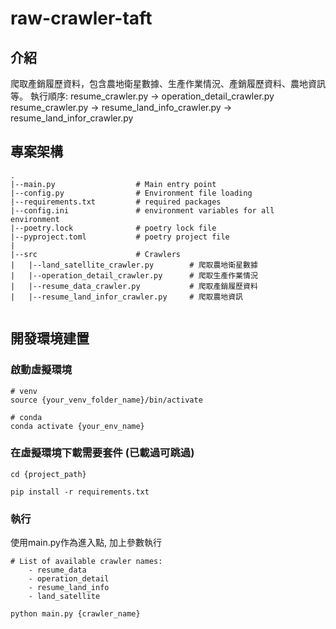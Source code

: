 # raw-crawler-taft
## 介紹
爬取產銷履歷資料，包含農地衛星數據、生產作業情況、產銷履歷資料、農地資訊等。
執行順序:
resume_crawler.py -> operation_detail_crawler.py 
resume_crawler.py -> resume_land_info_crawler.py -> resume_land_infor_crawler.py

## 專案架構
```
.
|--main.py                  # Main entry point
|--config.py                # Environment file loading 
|--requirements.txt         # required packages
|--config.ini               # environment variables for all environment
|--poetry.lock              # poetry lock file
|--pyproject.toml           # poetry project file
|
|--src                      # Crawlers
|   |--land_satellite_crawler.py        # 爬取農地衛星數據
|   |--operation_detail_crawler.py      # 爬取生產作業情況
|   |--resume_data_crawler.py           # 爬取產銷履歷資料
|   |--resume_land_infor_crawler.py     # 爬取農地資訊


```

## 開發環境建置
### 啟動虛擬環境
```
# venv
source {your_venv_folder_name}/bin/activate

# conda
conda activate {your_env_name}
```

### 在虛擬環境下載需要套件 (已載過可跳過)

```
cd {project_path}
```
```
pip install -r requirements.txt
```

### 執行

  使用main.py作為進入點, 加上參數執行
```
# List of available crawler names:
    - resume_data
    - operation_detail
    - resume_land_info
    - land_satellite

python main.py {crawler_name}
```

